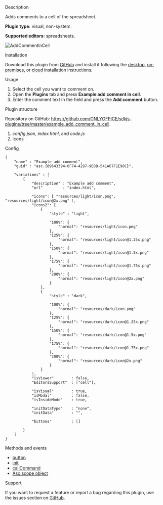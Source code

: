 Description

Adds comments to a cell of the spreadsheet.

**Plugin type:** visual, non-system.

**Supported editors:** spreadsheets.

![AddCommentInCell](/assets/images/plugins/gifs/add-comment-in-cell.gif)

Installation

Download this plugin from [GitHub](https://github.com/ONLYOFFICE/sdkjs-plugins/tree/master/example_add_comment_in_cell) and install it following the [desktop](/plugin/installation/desktop), [on-premises](/plugin/installation/onpremises), or [cloud](/plugin/installation/cloud) installation instructions.

Usage

1. Select the cell you want to comment on.
2. Open the **Plugins** tab and press **Example add comment in cell**.
3. Enter the comment text in the field and press the **Add comment** button.

Plugin structure

Repository on GitHub: <https://github.com/ONLYOFFICE/sdkjs-plugins/tree/master/example_add_comment_in_cell>.

1. *config.json*, *index.html*, and *code.js*
2. Icons

Config

```
{
    "name" : "Example add comment",
    "guid" : "asc.{89643394-0F74-4297-9E0B-541A67F1E98C}",

    "variations" : [
        {
            "description" : "Example add comment",
            "url"         : "index.html",

            "icons": [ "resources/light/icon.png", "resources/light/icon@2x.png" ],
            "icons2": [
                {
                    "style" : "light",
                    
                    "100%": {
                        "normal": "resources/light/icon.png"
                    },
                    "125%": {
                        "normal": "resources/light/icon@1.25x.png"
                    },
                    "150%": {
                        "normal": "resources/light/icon@1.5x.png"
                    },
                    "175%": {
                        "normal": "resources/light/icon@1.75x.png"
                    },
                    "200%": {
                        "normal": "resources/light/icon@2x.png"
                    }
                },
                {
                    "style" : "dark",
                    
                    "100%": {
                        "normal": "resources/dark/icon.png"
                    },
                    "125%": {
                        "normal": "resources/dark/icon@1.25x.png"
                    },
                    "150%": {
                        "normal": "resources/dark/icon@1.5x.png"
                    },
                    "175%": {
                        "normal": "resources/dark/icon@1.75x.png"
                    },
                    "200%": {
                        "normal": "resources/dark/icon@2x.png"
                    }
                }
            ],
            "isViewer"        : false,
            "EditorsSupport"  : ["cell"],

            "isVisual"        : true,
            "isModal"         : false,
            "isInsideMode"    : true,

            "initDataType"    : "none",
            "initData"        : "",

            "buttons"         : []
 
        }
    ]
}
```

Methods and events

* [button](/plugin/events/button)
* [init](/plugin/events/init)
* [callCommand](/plugin/callcommand)
* [Asc.scope object](/plugin/scope)

Support

If you want to request a feature or report a bug regarding this plugin, use the issues section on [GitHub](https://github.com/ONLYOFFICE/sdkjs-plugins/issues).
